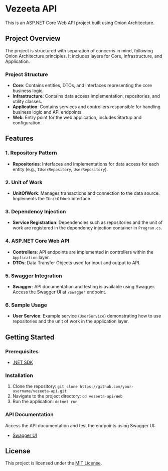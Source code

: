 # Vezeeta API

This is an ASP.NET Core Web API project built using Onion Architecture.

## Project Overview

The project is structured with separation of concerns in mind, following Onion Architecture principles. It includes layers for Core, Infrastructure, and Application.

### Project Structure

- **Core**: Contains entities, DTOs, and interfaces representing the core business logic.
- **Infrastructure**: Contains data access implementation, repositories, and utility classes.
- **Application**: Contains services and controllers responsible for handling business logic and API endpoints.
- **Web**: Entry point for the web application, includes Startup and configuration.

## Features

### 1. Repository Pattern

- **Repositories**: Interfaces and implementations for data access for each entity (e.g., `IUserRepository`, `UserRepository`).

### 2. Unit of Work

- **UnitOfWork**: Manages transactions and connection to the data source. Implements the `IUnitOfWork` interface.

### 3. Dependency Injection

- **Service Registration**: Dependencies such as repositories and the unit of work are registered in the dependency injection container in `Program.cs`.

### 4. ASP.NET Core Web API

- **Controllers**: API endpoints are implemented in controllers within the `Application` layer.
- **DTOs**: Data Transfer Objects used for input and output to API.

### 5. Swagger Integration

- **Swagger**: API documentation and testing is available using Swagger. Access the Swagger UI at `/swagger` endpoint.

### 6. Sample Usage

- **User Service**: Example service (`UserService`) demonstrating how to use repositories and the unit of work in the application layer.

## Getting Started

### Prerequisites

- [.NET SDK](https://dotnet.microsoft.com/download)

### Installation

1. Clone the repository: `git clone https://github.com/your-username/vezeeta-api.git`
2. Navigate to the project directory: `cd vezeeta-api/Web`
3. Run the application: `dotnet run`

### API Documentation

Access the API documentation and test the endpoints using Swagger UI:

- [Swagger UI](http://localhost:5000/swagger)

## License

This project is licensed under the [MIT License](LICENSE).
